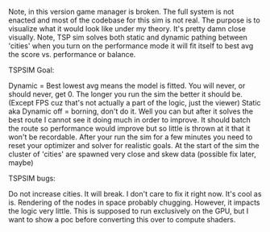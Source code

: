 Note, in this version game manager is broken. The full system is not enacted and most of the codebase for this sim is not real. The purpose is to visualize what it would look like under my theory. It's pretty damn close visually. 
Note, TSP sim solves both static and dynamic pathing between 'cities' when you turn on the performance mode it will fit itself to best avg the score vs. performance or balance. 



TSPSIM Goal:

Dynamic = Best lowest avg means the model is fitted. You will never, or should never, get 0. The longer you run the sim the better it should be. (Except FPS cuz that's not actually a part of the logic, just the viewer)
Static aka Dynamic off = borning, don't do it. Well you can but after it solves the best route I cannot see it doing much in order to improve. It should batch the route so performance would improve but so little is thrown at it that it won't be recordable.
After your run the sim for a few minutes you need to reset your optimizer and solver for realistic goals. At the start of the sim the cluster of 'cities' are spawned very close and skew data (possible fix later, maybe)


TSPSIM bugs:

Do not increase cities. It will break. I don't care to fix it right now. It's cool as is. 
Rendering of the nodes in space probably chugging. However, it impacts the logic very little. 
This is supposed to run exclusively on the GPU, but I want to show a poc before converting this over to compute shaders. 